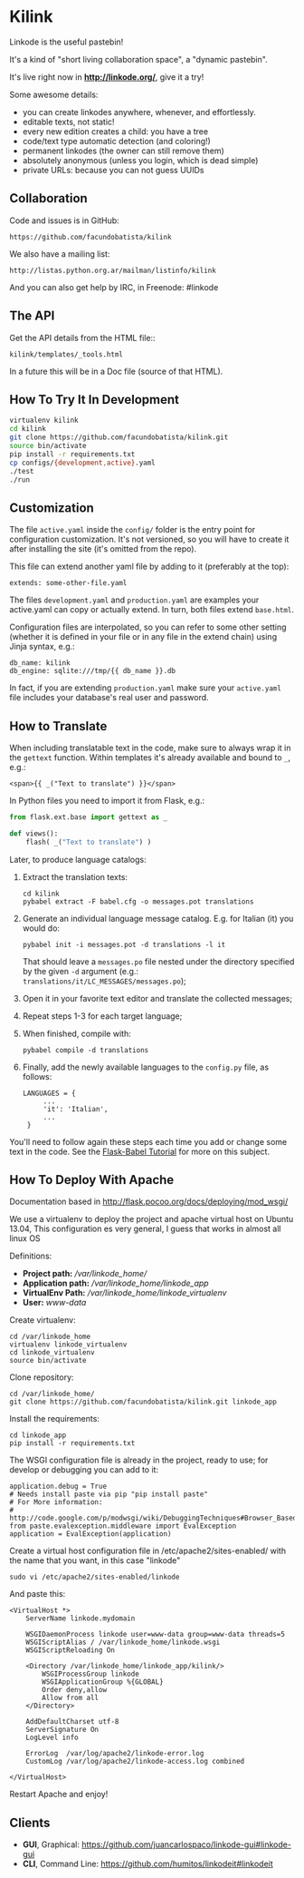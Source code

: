 Kilink
======

Linkode is the useful pastebin!

It's a kind of "short living collaboration space", a "dynamic pastebin".

It's live right now in **http://linkode.org/**, give it a try!

Some awesome details:

* you can create linkodes anywhere, whenever, and effortlessly.
* editable texts, not static!
* every new edition creates a child: you have a tree
* code/text type automatic detection (and coloring!)
* permanent linkodes (the owner can still remove them)
* absolutely anonymous (unless you login, which is dead simple)
* private URLs: because you can not guess UUIDs


Collaboration
-------------

Code and issues is in GitHub:

`https://github.com/facundobatista/kilink`

We also have a mailing list:

`http://listas.python.org.ar/mailman/listinfo/kilink`

And you can also get help by IRC, in Freenode: #linkode


The API
-------

Get the API details from the HTML file::

`kilink/templates/_tools.html`

In a future this will be in a Doc file (source of that HTML).


How To Try It In Development
----------------------------

```bash
virtualenv kilink
cd kilink
git clone https://github.com/facundobatista/kilink.git
source bin/activate
pip install -r requirements.txt
cp configs/{development,active}.yaml
./test
./run
```

Customization
-------------

The file `active.yaml` inside the `config/` folder is the entry point for
configuration customization. It's not versioned, so you will have to create it
after installing the site (it's omitted from the repo).

This file can extend another yaml file by adding to it (preferably at the top):
```
extends: some-other-file.yaml
```
The files `development.yaml` and
`production.yaml` are examples your active.yaml can copy or actually extend.
In turn, both files extend `base.html`.

Configuration files are interpolated, so you can refer to some other setting
(whether it is defined in your file or in any file in the extend chain) using
Jinja syntax, e.g.:

    db_name: kilink
    db_engine: sqlite:///tmp/{{ db_name }}.db

In fact, if you are extending `production.yaml` make sure your `active.yaml`
file includes your database's real user and password.


How to Translate
----------------

When including translatable text in the code, make sure to always wrap it in the
`gettext` function. Within templates it's already available and bound to `_`,
e.g.:

`<span>{{ _("Text to translate") }}</span>`

In Python files you need to import it from Flask, e.g.:
```python
from flask.ext.base import gettext as _

def views():
    flash( _("Text to translate") )
```

Later, to produce language catalogs:

1. Extract the translation texts:

   ```
   cd kilink
   pybabel extract -F babel.cfg -o messages.pot translations
   ```

2. Generate an individual language message catalog. E.g. for Italian (it) you
   would do:

   `pybabel init -i messages.pot -d translations -l it`

   That should leave a `messages.po` file nested under the directory specified
   by the given `-d` argument (e.g.: `translations/it/LC_MESSAGES/messages.po`);

3. Open it in your favorite text editor and translate the collected messages;

4. Repeat steps 1-3 for each target language;

4. When finished, compile with:

   `pybabel compile -d translations`

5. Finally, add the newly available languages to the `config.py` file, as
   follows:

   ```
   LANGUAGES = {
        ...
        'it': 'Italian',
        ...
    }
    ```

You'll need to follow again these steps each time you add or change some text in
the code. See the [Flask-Babel Tutorial](http://blog.miguelgrinberg.com/post/the-flask-mega-tutorial-part-xiv-i18n-and-l10n)
for more on this subject.


How To Deploy With Apache
-------------------------

Documentation based in http://flask.pocoo.org/docs/deploying/mod_wsgi/

We use a virtualenv to deploy the project and apache virtual host on Ubuntu
13.04, This configuration es very general, I guess that works in almost all
linux OS

Definitions:

 * **Project path:** */var/linkode_home/*
 * **Application path:** */var/linkode_home/linkode_app*
 * **VirtualEnv Path:** */var/linkode_home/linkode_virtualenv*
 * **User:** *www-data*

Create virtualenv:

```
cd /var/linkode_home
virtualenv linkode_virtualenv
cd linkode_virtualenv
source bin/activate
```

Clone repository:

```
cd /var/linkode_home/
git clone https://github.com/facundobatista/kilink.git linkode_app
```

Install the requirements:

```
cd linkode_app
pip install -r requirements.txt
```

    
The WSGI configuration file is already in the project, ready to use; for develop 
or debugging you can add to it:

```
application.debug = True
# Needs install paste via pip "pip install paste"
# For More information:
# http://code.google.com/p/modwsgi/wiki/DebuggingTechniques#Browser_Based_Debugger
from paste.evalexception.middleware import EvalException
application = EvalException(application)
```

Create a virtual host configuration file in /etc/apache2/sites-enabled/
with the name that you want, in this case "linkode"
    
`sudo vi /etc/apache2/sites-enabled/linkode`

And paste this:

```
<VirtualHost *>
    ServerName linkode.mydomain

    WSGIDaemonProcess linkode user=www-data group=www-data threads=5
    WSGIScriptAlias / /var/linkode_home/linkode.wsgi
    WSGIScriptReloading On

    <Directory /var/linkode_home/linkode_app/kilink/>
        WSGIProcessGroup linkode
        WSGIApplicationGroup %{GLOBAL}
        Order deny,allow
        Allow from all
    </Directory>

    AddDefaultCharset utf-8
    ServerSignature On
    LogLevel info

    ErrorLog  /var/log/apache2/linkode-error.log
    CustomLog /var/log/apache2/linkode-access.log combined

</VirtualHost>
```

Restart Apache and enjoy!


Clients
-------

* **GUI**, Graphical: https://github.com/juancarlospaco/linkode-gui#linkode-gui
* **CLI**, Command Line: https://github.com/humitos/linkodeit#linkodeit
